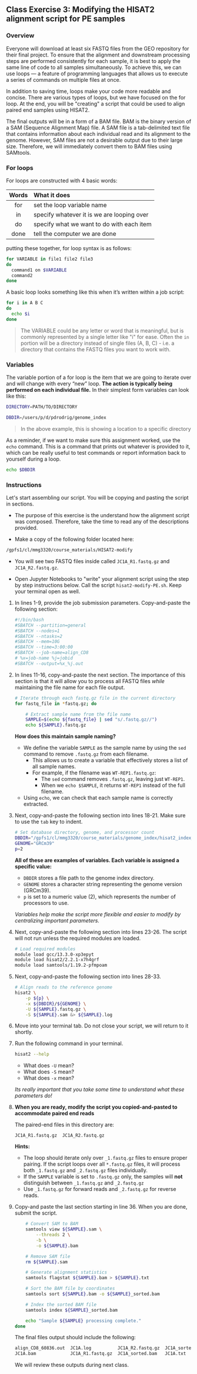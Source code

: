 ## Class Exercise 3: Modifying the HISAT2 alignment script for PE samples

### Overview 

Everyone will download at least six FASTQ files from the GEO repository for their final project. To ensure that the alignment and downstream processing steps are performed consistently for each sample, it is best to apply the same line of code to all samples simultaneously. To achieve this, we can use loops — a feature of programming languages that allows us to execute a series of commands on multiple files at once.

In addition to saving time, loops make your code more readable and concise. There are various types of loops, but we have focused on the for loop. At the end, you will be "creating" a script that could be used to align paired end samples using HISAT2. 

The final outputs will be in a form of a BAM file. BAM is the binary version of a SAM (Sequence Alignment Map) file. A SAM file is a tab-delimited text file that contains information about each individual read and its alignment to the genome. However, SAM files are not a desirable output due to their large size. Therefore, we will immediately convert them to BAM files using SAMtools.

### For loops

For loops are constructed with 4 basic words: 

| Words |  What it does  |  
|:-----------:|:----------|   
|for | set the loop variable name| 
|in | specify whatever it is we are looping over| 
|do | specify what we want to do with each item | 
|done | tell the computer we are done | 

putting these together, for loop syntax is as follows: 

```bash
for VARIABLE in file1 file2 file3
do
  command1 on $VARIABLE
  command2 
done
```

A basic loop looks something like this when it’s written within a job script:

```bash
for i in A B C
do
  echo $i
done
```

> The VARIABLE could be any letter or word that is meaningful, but is commonly represented by a single letter like "i" for ease. 
> Often the `in` portion will be a directory instead of single files (A, B, C) - i.e. a directory that contains the FASTQ files you want to work with. 


### Variables

The variable portion of a for loop is the item that we are going to iterate over and will change with every “new” loop. **The action is typically being performed on each individual file.** In their simplest form variables can look like this:

```bash
DIRECTORY=PATH/TO/DIRECTORY

DBDIR=/users/p/d/pdrodrig/genome_index
```
> In the above example, this is showing a location to a specific directory 

As a reminder, if we want to make sure this assignment worked, use the `echo` command. This is a command that prints out whatever is provided to it, which can be really useful to test commands or report information back to yourself during a loop.

```bash
echo $DBDIR 
```

### Instructions


Let's start assembling our script. You will be copying and pasting the script in sections. 

+ The purpose of this exercise is the understand how the alignment script was composed. Therefore, take the time to read any of the descriptions provided. 

+ Make a copy of the following folder located here: 

```bash
/gpfs1/cl/mmg3320/course_materials/HISAT2-modify
```

+ You will see two FASTQ files inside called `JC1A_R1.fastq.gz` and  `JC1A_R2.fastq.gz`. 
    
+ Open Jupyter Notebooks to "write" your alignment script using the step by step instructions below. Call the script `hisat2-modify-PE.sh`. Keep your terminal open as well. 


1. In lines 1-9, provide the job submission parameters. Copy-and-paste the following section: 

    ```bash
    #!/bin/bash
    #SBATCH --partition=general
    #SBATCH --nodes=1
    #SBATCH --ntasks=2
    #SBATCH --mem=10G
    #SBATCH --time=3:00:00
    #SBATCH --job-name=align_CD8
    # %x=job-name %j=jobid
    #SBATCH --output=%x_%j.out
    ```

2. In lines 11-16, copy-and-paste the next section. The importance of this section is that it will allow you to process all FASTQ files *while* maintaining the file name for each file output.  

    ```bash
    # Iterate through each fastq.gz file in the current directory
    for fastq_file in *fastq.gz; do

        # Extract sample name from the file name
        SAMPLE=$(echo ${fastq_file} | sed "s/.fastq.gz//")
        echo ${SAMPLE}.fastq.gz 
    ```

    **How does this maintain sample naming?**

    + We define the variable `SAMPLE` as the sample name by using the `sed` command to remove `.fastq.gz` from each filename.
        + This allows us to create a variable that effectively stores a list of all sample names.
        + For example, if the filename was `WT-REP1.fastq.gz`:
            + The `sed` command removes `.fastq.gz`, leaving just `WT-REP1`.
            + When we `echo $SAMPLE`, it returns `WT-REP1` instead of the full filename.
    + Using `echo`, we can check that each sample name is correctly extracted.


3. Next, copy-and-paste the following section into lines 18-21. Make sure to use the `tab` key to indent. 

	```bash
    # Set database directory, genome, and processor count
    DBDIR="/gpfs1/cl/mmg3320/course_materials/genome_index/hisat2_index_mm10"
    GENOME="GRCm39"
    p=2
    ```
	
	**All of these are examples of variables. Each variable is assigned a specific value:**

    + `DBDIR` stores a file path to the genome index directory.
    + `GENOME` stores a character string representing the genome version (GRCm39).
    + `p` is set to a numeric value (2), which represents the number of processors to use.

    *Variables help make the script more flexible and easier to modify by centralizing important parameters.*


4. Next, copy-and-paste the following section into lines 23-26. The script will not run unless the required modules are loaded. 

	```bash
    # Load required modules
    module load gcc/13.3.0-xp3epyt
    module load hisat2/2.2.1-x7h4grf
    module load samtools/1.19.2-pfmpoam
    ```

5. Next, copy-and-paste the following section into lines 28-33. 

	```bash
    # Align reads to the reference genome
    hisat2 \
        -p ${p} \
        -x ${DBDIR}/${GENOME} \
        -U ${SAMPLE}.fastq.gz \
        -S ${SAMPLE}.sam &> ${SAMPLE}.log
    ```

6. Move into your terminal tab. Do not close your script, we will return to it shortly. 

7. Run the following command in your terminal. 

	```bash
	hisat2 --help
	```
	
	+ What does `-U` mean? 
	+ What does `-S` mean? 
	+ What does `-x` mean? 

	*Its really important that you take some time to understand what these parameters do!*
	
8. **When you are ready, modify the script you copied-and-pasted to accommodate paired end reads** 
    
    The paired-end files in this directory are: 

    ```
    JC1A_R1.fastq.gz  JC1A_R2.fastq.gz
    ```

    **Hints:**

    + The loop should iterate only over `_1.fastq.gz` files to ensure proper pairing. If the script loops over all `*.fastq.gz` files, it will process both `_1.fastq.gz` and `_2.fastq.gz` files individually.
    + If the `SAMPLE` variable is set to `.fastq.gz` only, the samples will **not** distinguish between `_1.fastq.gz` and `_2.fastq.gz`
    + Use `_1.fastq.gz` for forward reads and `_2.fastq.gz` for reverse reads.

9. Copy-and paste the last section starting in line 36. When you are done, submit the script. 

    ```bash
        # Convert SAM to BAM
        samtools view ${SAMPLE}.sam \
            --threads 2 \
            -b \
            -o ${SAMPLE}.bam

        # Remove SAM file
        rm ${SAMPLE}.sam

        # Generate alignment statistics
        samtools flagstat ${SAMPLE}.bam > ${SAMPLE}.txt

        # Sort the BAM file by coordinates
        samtools sort ${SAMPLE}.bam -o ${SAMPLE}_sorted.bam

        # Index the sorted BAM file
        samtools index ${SAMPLE}_sorted.bam

        echo "Sample ${SAMPLE} processing complete."
    done
    ```

    The final files output should include the following: 

    ```bash
    align_CD8_60836.out  JC1A.log          JC1A_R2.fastq.gz  JC1A_sorted.bam.bai  
    JC1A.bam             JC1A_R1.fastq.gz  JC1A_sorted.bam   JC1A.txt
    ```

    We will review these outputs during next class. 